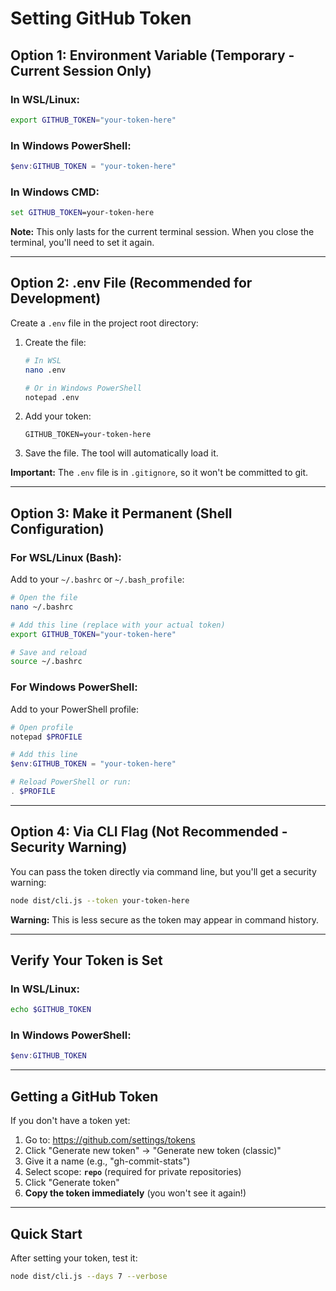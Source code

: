 # Setting GitHub Token

## Option 1: Environment Variable (Temporary - Current Session Only)

### In WSL/Linux:
```bash
export GITHUB_TOKEN="your-token-here"
```

### In Windows PowerShell:
```powershell
$env:GITHUB_TOKEN = "your-token-here"
```

### In Windows CMD:
```cmd
set GITHUB_TOKEN=your-token-here
```

**Note:** This only lasts for the current terminal session. When you close the terminal, you'll need to set it again.

---

## Option 2: .env File (Recommended for Development)

Create a `.env` file in the project root directory:

1. Create the file:
   ```bash
   # In WSL
   nano .env
   
   # Or in Windows PowerShell
   notepad .env
   ```

2. Add your token:
   ```
   GITHUB_TOKEN=your-token-here
   ```

3. Save the file. The tool will automatically load it.

**Important:** The `.env` file is in `.gitignore`, so it won't be committed to git.

---

## Option 3: Make it Permanent (Shell Configuration)

### For WSL/Linux (Bash):
Add to your `~/.bashrc` or `~/.bash_profile`:

```bash
# Open the file
nano ~/.bashrc

# Add this line (replace with your actual token)
export GITHUB_TOKEN="your-token-here"

# Save and reload
source ~/.bashrc
```

### For Windows PowerShell:
Add to your PowerShell profile:

```powershell
# Open profile
notepad $PROFILE

# Add this line
$env:GITHUB_TOKEN = "your-token-here"

# Reload PowerShell or run:
. $PROFILE
```

---

## Option 4: Via CLI Flag (Not Recommended - Security Warning)

You can pass the token directly via command line, but you'll get a security warning:

```bash
node dist/cli.js --token your-token-here
```

**Warning:** This is less secure as the token may appear in command history.

---

## Verify Your Token is Set

### In WSL/Linux:
```bash
echo $GITHUB_TOKEN
```

### In Windows PowerShell:
```powershell
$env:GITHUB_TOKEN
```

---

## Getting a GitHub Token

If you don't have a token yet:

1. Go to: https://github.com/settings/tokens
2. Click "Generate new token" → "Generate new token (classic)"
3. Give it a name (e.g., "gh-commit-stats")
4. Select scope: **`repo`** (required for private repositories)
5. Click "Generate token"
6. **Copy the token immediately** (you won't see it again!)

---

## Quick Start

After setting your token, test it:

```bash
node dist/cli.js --days 7 --verbose
```


